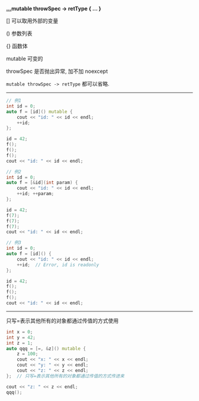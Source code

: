 

**[...](...)mutable throwSpec -> retType { ... }**

[]  可以取用外部的变量

()  参数列表

{}  函数体

mutable 可变的

throwSpec 是否抛出异常, 加不加 noexcept

`mutable throwSpec -> retType` 都可以省略.


-------------------------------------------------------

```cpp
// 例1
int id = 0;
auto f = [id]() mutable {
    cout << "id: " << id << endl;
    ++id;
};

id = 42;
f();
f();
f();
cout << "id: " << id << endl;
```


```cpp
// 例2
int id = 0;
auto f = [&id](int param) {
    cout << "id: " << id << endl;
    ++id; ++param;
};

id = 42;
f(7);
f(7);
f(7);
cout << "id: " << id << endl;
```


```cpp
// 例3
int id = 0;
auto f = [id]() {
    cout << "id: " << id << endl;
    ++id;  // Error, id is readonly
};

id = 42;
f();
f();
f();
cout << "id: " << id << endl;
```

-------------------------------------------------------
只写=表示其他所有的对象都通过传值的方式使用


```cpp
int x = 0;
int y = 42;
int z = 1;
auto qqq = [=, &z]() mutable {
    z = 100;
    cout << "x: " << x << endl;
    cout << "y: " << y << endl;
    cout << "z: " << z << endl;
};  // 只写=表示其他所有的对象都通过传值的方式传进来

cout << "z: " << z << endl;
qqq();
```



